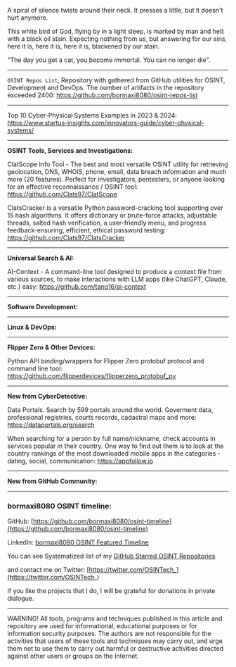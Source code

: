 
A spiral of silence twists around their neck.
It presses a little, but it doesn't hurt anymore.


This white bird of God,
flying by in a light sleep,
is marked by man and hell:
with a black oil stain.
Expecting nothing from us,
but answering for our sins,
here it is,
here it is,
here it is,
blackened by our stain.


"The day you get a cat, you become immortal. You can no longer die".

----

```OSINT Repos List```, Repository with gathered from GitHub utilities for OSINT, Development and DevOps. The number of artifacts in the repository exceeded 2400: https://github.com/bormaxi8080/osint-repos-list

----

Top 10 Cyber-Physical Systems Examples in 2023 & 2024: https://www.startus-insights.com/innovators-guide/cyber-physical-systems/

----

**OSINT Tools, Services and Investigations:**

ClatScope Info Tool - The best and most versatile OSINT utility for retrieving geolocation, DNS, WHOIS, phone, email, data breach information and much more (20 features). Perfect for investigators, pentesters, or anyone looking for an effective reconnaissance / OSINT tool: https://github.com/Clats97/ClatScope

ClatsCracker is a versatile Python password-cracking tool supporting over 15 hash algorithms. It offers dictionary or brute-force attacks, adjustable threads, salted hash verification, a user-friendly menu, and progress feedback-ensuring, efficient, ethical password testing: https://github.com/Clats97/ClatsCracker

----

**Universal Search & AI:**

AI-Context - A command-line tool designed to produce a context file from various sources, to make interactions with LLM apps (like ChatGPT, Claude, etc.) easy: https://github.com/tanq16/ai-context

---

**Software Development:**



----

**Linux & DevOps:**



----

**Flipper Zero & Other Devices:**

Python API binding/wrappers for Flipper Zero protobuf protocol and command line tool: https://github.com/flipperdevices/flipperzero_protobuf_py

----

**New from CyberDetective:**

Data Portals. Search by 599 portals around the world. Goverment data, professional registries, courts records, cadastral maps and more: https://dataportals.org/search

When searching for a person by full name/nickname, check accounts in services popular in their country. One way to find out them is to look at the country rankings of the most downloaded mobile apps in the categories  -dating, social, communication: https://appfollow.io

----

**New from GitHub Community:**



----
### bormaxi8080 OSINT timeline:

GitHub: [https://github.com/bormaxi8080/osint-timeline](https://github.com/bormaxi8080/osint-timeline)

LinkedIn: [bormaxi8080 OSINT Featured Timeline](https://www.linkedin.com/in/osintech/details/featured/)

You can see Systematized list of my [GitHub Starred OSINT Repositories](https://github.com/bormaxi8080/osint-repos-list)

and contact me on Twitter: [https://twitter.com/OSINTech_](https://twitter.com/OSINTech_)

If you like the projects that I do, I will be grateful for donations in private dialogue.

----

WARNING! All tools, programs and techniques published in this article and repository are used for informational, educational purposes or for information security purposes. The authors are not responsible for the activities that users of these tools and techniques may carry out, and urge them not to use them to carry out harmful or destructive activities directed against other users or groups on the Internet.
